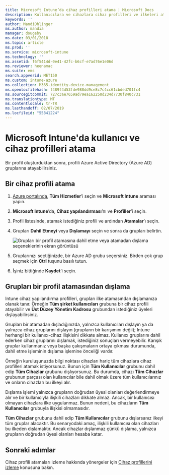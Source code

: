 ```yaml
---
title: Microsoft Intune’da cihaz profilleri atama | Microsoft Docs
description: Kullanıcılara ve cihazlara cihaz profilleri ve ilkeleri atamak için Azure portalını kullanın. Microsoft Intune'da grupları bir profil atamasının dışında tutmayı öğrenin.
keywords: ''
author: MandiOhlinger
ms.author: mandia
manager: dougeby
ms.date: 03/01/2018
ms.topic: article
ms.prod: ''
ms.service: microsoft-intune
ms.technology: ''
ms.assetid: f6f5414d-0e41-42fc-b6cf-e7ad76e1e06d
ms.reviewer: heenamac
ms.suite: ems
search.appverid: MET150
ms.custom: intune-azure
ms.collection: M365-identity-device-management
ms.openlocfilehash: f489f4d53fde988dd9ce8c7c4cc61cbded701fc4
ms.sourcegitcommit: 727c3ae7659ad79ea162250d234d7730f840c731
ms.translationtype: MT
ms.contentlocale: tr-TR
ms.lasthandoff: 02/07/2019
ms.locfileid: "55841224"
---
```

# <a name="assign-user-and-device-profiles-in-microsoft-intune"></a>Microsoft Intune'da kullanıcı ve cihaz profilleri atama

Bir profil oluşturduktan sonra, profili Azure Active Directory (Azure AD) gruplarına atayabilirsiniz.

## <a name="assign-a-device-profile"></a>Bir cihaz profili atama

1. [Azure portalında](https://portal.azure.com), **Tüm Hizmetler**’i seçin ve **Microsoft Intune** araması yapın.
2. **Microsoft Intune**’da, **Cihaz yapılandırması**’nı ve **Profiller**’i seçin.
3. Profil listesinde, atamak istediğiniz profili ve ardından **Atamalar**’ı seçin.
4. Grupları **Dahil Etmeyi** veya **Dışlamayı** seçin ve sonra da grupları belirtin.  

    ![Grupları bir profil atamasına dahil etme veya atamadan dışlama seçeneklerinin ekran görüntüsü](./media/group-include-exclude.png)

5. Gruplarınızı seçtiğinizde, bir Azure AD grubu seçersiniz. Birden çok grup seçmek için **Ctrl** tuşunu basılı tutun.
6. İşiniz bittiğinde **Kaydet**‘i seçin.

## <a name="exclude-groups-from-a-profile-assignment"></a>Grupları bir profil atamasından dışlama

Intune cihaz yapılandırma profilleri, grupları ilke atamasından dışlamanıza olanak tanır. Örneğin **Tüm şirket kullanıcıları** grubuna bir cihaz profili atayabilir ve **Üst Düzey Yönetim Kadrosu** grubundan istediğiniz üyeleri dışlayabilirsiniz.

Grupları bir atamadan dışladığınızda, yalnızca kullanıcıları dışlayın ya da yalnızca cihaz gruplarını dışlayın (grupların bir karışımını değil); Intune herhangi bir kullanıcı-cihaz ilişkisini dikkate almaz. Kullanıcı gruplarını dahil ederken cihaz gruplarını dışlamak, istediğiniz sonuçları vermeyebilir. Karışık gruplar kullanmanız veya başka çakışmaların ortaya çıkması durumunda, dahil etme işleminin dışlama işlemine önceliği vardır.

Örneğin kuruluşunuzda bilgi noktası cihazları hariç tüm cihazlara cihaz profilleri atamak istiyorsunuz. Bunun için **Tüm Kullanıcılar** grubunu dahil edip **Tüm Cihazlar** grubunu dışlıyorsunuz. Bu durumda, cihazı **Tüm Cihazlar** grubunun parçası olan kullanıcılar bile dahil olmak üzere tüm kullanıcılarınız ve onların cihazları bu ilkeyi alır.

Dışlama işlemi yalnızca grupların doğrudan üyesi olanları değerlendirmeye alır ve bir kullanıcıyla ilişkili cihazları dikkate almaz. Ancak, bir kullanıcısı olmayan cihazlara ilke uygulanmaz. Bunun nedeni, bu cihazların **Tüm Kullanıcılar** grubuyla ilişkisi olmamasıdır.

**Tüm Cihazlar** grubunu dahil edip **Tüm Kullanıcılar** grubunu dışlarsanız ilkeyi tüm gruplar alacaktır. Bu senaryodaki amaç, ilişkili kullanıcısı olan cihazları bu ilkeden dışlamaktır. Ancak cihazlar dışlanmaz çünkü dışlama, yalnızca grupların doğrudan üyesi olanları hesaba katar.

## <a name="next-steps"></a>Sonraki adımlar
Cihaz profili atamaları izleme hakkında yönergeler için [Cihaz profillerini izleme](device-profile-monitor.md) konusuna bakın.
